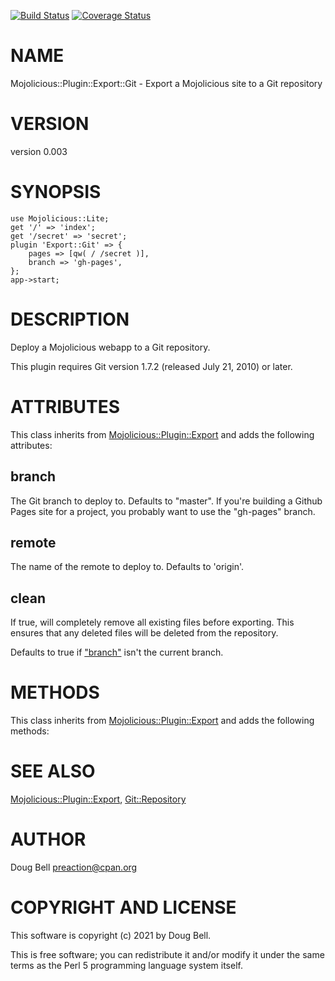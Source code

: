 [![Build Status](https://travis-ci.org/preaction/Mojolicious-Plugin-Export-Git.svg?branch=master)](https://travis-ci.org/preaction/Mojolicious-Plugin-Export-Git)
[![Coverage Status](https://coveralls.io/repos/preaction/Mojolicious-Plugin-Export-Git/badge.svg?branch=master)](https://coveralls.io/r/preaction/Mojolicious-Plugin-Export-Git?branch=master)

# NAME

Mojolicious::Plugin::Export::Git - Export a Mojolicious site to a Git repository

# VERSION

version 0.003

# SYNOPSIS

    use Mojolicious::Lite;
    get '/' => 'index';
    get '/secret' => 'secret';
    plugin 'Export::Git' => {
        pages => [qw( / /secret )],
        branch => 'gh-pages',
    };
    app->start;

# DESCRIPTION

Deploy a Mojolicious webapp to a Git repository.

This plugin requires Git version 1.7.2 (released July 21, 2010) or later.

# ATTRIBUTES

This class inherits from [Mojolicious::Plugin::Export](https://metacpan.org/pod/Mojolicious::Plugin::Export) and adds the
following attributes:

## branch

The Git branch to deploy to. Defaults to "master". If you're building
a Github Pages site for a project, you probably want to use the
"gh-pages" branch.

## remote

The name of the remote to deploy to. Defaults to 'origin'.

## clean

If true, will completely remove all existing files before exporting. This
ensures that any deleted files will be deleted from the repository.

Defaults to true if ["branch"](#branch) isn't the current branch.

# METHODS

This class inherits from [Mojolicious::Plugin::Export](https://metacpan.org/pod/Mojolicious::Plugin::Export) and adds the
following methods:

# SEE ALSO

[Mojolicious::Plugin::Export](https://metacpan.org/pod/Mojolicious::Plugin::Export), [Git::Repository](https://metacpan.org/pod/Git::Repository)

# AUTHOR

Doug Bell <preaction@cpan.org>

# COPYRIGHT AND LICENSE

This software is copyright (c) 2021 by Doug Bell.

This is free software; you can redistribute it and/or modify it under
the same terms as the Perl 5 programming language system itself.
